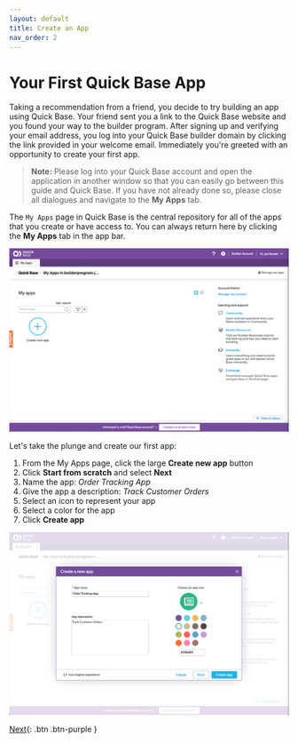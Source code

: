 ```yaml
---
layout: default
title: Create an App
nav_order: 2
---
```


# Your First Quick Base App

Taking a recommendation from a friend, you decide to try building an app using Quick Base. Your friend sent you a link to the Quick Base website and you found your way to the builder program. After signing up and verifying your email address, you log into your Quick Base builder domain by clicking the link provided in your welcome email. Immediately you're greeted with an opportunity to create your first app. 

> <b>Note:</b> Please log into your Quick Base account and open the application in another window so that you can easily go between this guide and Quick Base.
> If you have not already done so, please close all dialogues and navigate to the **My Apps** tab. 

The `My Apps` page in Quick Base is the central repository for all of the apps that you create or have access to. You can always return here by clicking the **My Apps** tab in the app bar.

![](assets/images/image-1.png)

Let's take the plunge and create our first app:  
1. From the My Apps page, click the large <b>Create new app</b> button   
2. Click <b>Start from scratch</b> and select <b>Next</b>
3. Name the app: _Order Tracking App_
4. Give the app a description: _Track Customer Orders_ 
5. Select an icon to represent your app 
6. Select a color for the app
7. Click <b>Create app</b>


![](assets/images/image-2.png)

[Next](createProducts.html){: .btn .btn-purple }